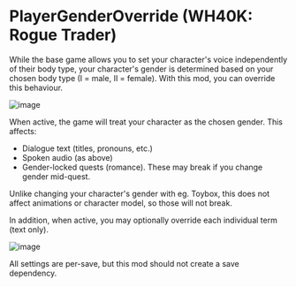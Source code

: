 # PlayerGenderOverride (WH40K: Rogue Trader)

While the base game allows you to set your character's voice independently of 
their body type, your character's gender is determined based on your chosen
body type (I = male, II = female).
With this mod, you can override this behaviour.

![image](https://github.com/microsoftenator2022/PlayerGenderOverride/assets/105488202/20c39903-0045-4c12-bf2a-c59ad21402ee)

When active, the game will treat your character as the chosen gender. This
affects:
- Dialogue text (titles, pronouns, etc.)
- Spoken audio (as above)
- Gender-locked quests (romance). These may break if you change gender mid-quest.

Unlike changing your character's gender with eg. Toybox, this does not affect
animations or character model, so those will not break.

In addition, when active, you may optionally override each individual term
(text only).

![image](https://github.com/microsoftenator2022/PlayerGenderOverride/assets/105488202/670905c4-612b-435d-b4e9-be2b7532a916)

All settings are per-save, but this mod should not create a save dependency.
